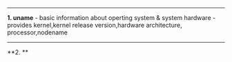
---

**1. uname** - basic information about operting system & system hardware 
    - provides kernel,kernel release version,hardware architecture, processor,nodename
 

----

**2. **
